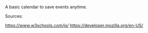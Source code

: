 
A basic calendar to save events anytime.


Sources:

https://www.w3schools.com/js/ https://developer.mozilla.org/en-US/
